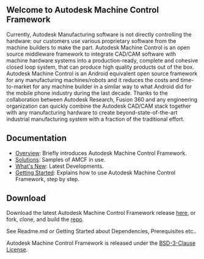 ## Welcome to Autodesk Machine Control Framework

Currently, Autodesk Manufacturing software is not directly controlling the hardware: our customers use various proprietary software from the machine builders to make the part. Autodesk Machine Control is an open source middleware framework to integrate CAD/CAM software with machine hardware systems into a production-ready, complete and cohesive closed loop system, that can produce high quality products out of the box. Autodesk Machine Control is an Android equivalent open source framework for any manufacturing machines/robots and it reduces the costs and time-to-market for any machine builder in a similar way to what Android did for the mobile phone industry during the last decade. Thanks to the collaboration between Autodesk Research, Fusion 360 and any engineering organization can quickly combine the Autodesk CAD/CAM stack together with any manufacturing hardware to create beyond-state-of-the-art industrial manufacturing system with a fraction of the traditional effort.


## Documentation
- [Overview](overview.md): Briefly introduces Autodesk Machine Control Framework.
- [Solutions](solutions.md): Samples of AMCF in use.
- [What's New](whatsnew.md): Latest Developments.
- [Getting Started](getting_started/): Explains how to use Autodesk Machine Control Framework, step by step.

## Download

Download the latest Autodesk Machine Control Framework release [here](https://github.com/Autodesk/AutodeskMachineControlFramework/releases), or fork, clone, and build the [repo](https://github.com/Autodesk/AutodeskMachineControlFramework).

See Readme.md or Getting Started about Dependencies, Prerequisites etc..

Autodesk Machine Control Framework is released under the [BSD-3-Clause License](https://github.com/Autodesk/AutodeskMachineControlFramework/blob/master/LICENSE.md).

